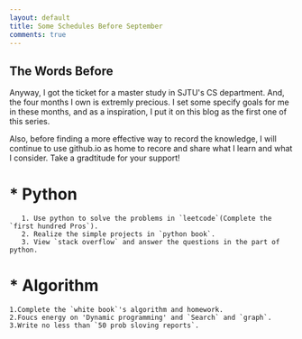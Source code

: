 ```yaml
---
layout: default
title: Some Schedules Before September 
comments: true
---
```


## The Words Before

   Anyway, I got the ticket for a master study in SJTU's CS department. And, the four months I own is extremly precious. I set some specify goals for me in these months, and as a inspiration, I put it on this blog as the first one of this series.
    
   Also, before finding a more effective way to record the knowledge, I will continue to use github.io as home to recore and share what I learn and what I consider. Take a gradtitude for your support!

# * Python
```
   1. Use python to solve the problems in `leetcode`(Complete the `first hundred Pros`).
   2. Realize the simple projects in `python book`.
   3. View `stack overflow` and answer the questions in the part of python.
```

# * Algorithm
```
1.Complete the `white book`'s algorithm and homework.
2.Foucs energy on 'Dynamic programming' and `Search` and `graph`.
3.Write no less than `50 prob sloving reports`.
 ```

